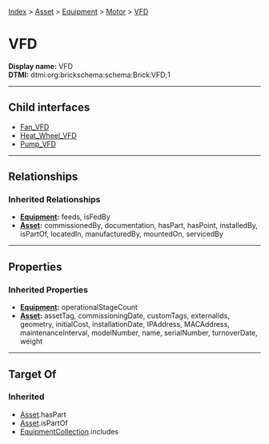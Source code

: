 [Index](../../../../Index.md) > [Asset](../../../Asset.md) > [Equipment](../../Equipment.md) > [Motor](../Motor.md) > [VFD](#)
# VFD

**Display name:** VFD<br />
**DTMI:** dtmi:org:brickschema:schema:Brick:VFD;1

---

## Child interfaces
* [Fan_VFD](Fan_VFD.md)
* [Heat_Wheel_VFD](Heat_Wheel_VFD.md)
* [Pump_VFD](Pump_VFD.md)

---

## Relationships
### Inherited Relationships
* **[Equipment](../../Equipment.md):** feeds, isFedBy
* **[Asset](../../../Asset.md):** commissionedBy, documentation, hasPart, hasPoint, installedBy, isPartOf, locatedIn, manufacturedBy, mountedOn, servicedBy

---

## Properties
### Inherited Properties
* **[Equipment](../../Equipment.md):** operationalStageCount
* **[Asset](../../../Asset.md):** assetTag, commissioningDate, customTags, externalIds, geometry, initialCost, installationDate, IPAddress, MACAddress, maintenanceInterval, modelNumber, name, serialNumber, turnoverDate, weight

---

## Target Of
### Inherited
* [Asset](../../../Asset.md).hasPart
* [Asset](../../../Asset.md).isPartOf
* [EquipmentCollection](../../../../Collection/AssetCollection/EquipmentCollection/EquipmentCollection.md).includes
